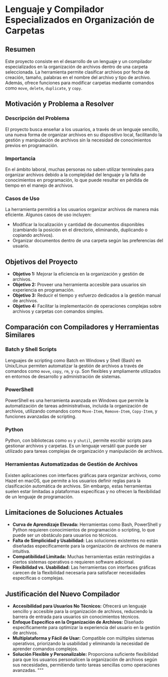 # Lenguaje y Compilador Especializados en Organización de Carpetas

## Resumen
Este proyecto consiste en el desarrollo de un lenguaje y un compilador especializados en la organización de archivos dentro de una carpeta seleccionada. La herramienta permite clasificar archivos por fecha de creación, tamaño, palabras en el nombre del archivo y tipo de archivo. Además, ofrece funciones para modificar carpetas mediante comandos como `move`, `delete`, `duplicate`, y `copy`.

## Motivación y Problema a Resolver

### Descripción del Problema
El proyecto busca enseñar a los usuarios, a través de un lenguaje sencillo, una nueva forma de organizar archivos en su dispositivo local, facilitando la gestión y manipulación de archivos sin la necesidad de conocimientos previos en programación.

### Importancia
En el ámbito laboral, muchas personas no saben utilizar terminales para organizar archivos debido a la complejidad del lenguaje y la falta de conocimientos en programación, lo que puede resultar en pérdida de tiempo en el manejo de archivos.

### Casos de Uso
La herramienta permitirá a los usuarios organizar archivos de manera más eficiente. Algunos casos de uso incluyen:
- Modificar la localización y cantidad de documentos disponibles (cambiando la posición en el directorio, eliminando, duplicando o copiando archivos).
- Organizar documentos dentro de una carpeta según las preferencias del usuario.

## Objetivos del Proyecto
- **Objetivo 1:** Mejorar la eficiencia en la organización y gestión de archivos.
- **Objetivo 2:** Proveer una herramienta accesible para usuarios sin experiencia en programación.
- **Objetivo 3:** Reducir el tiempo y esfuerzo dedicados a la gestión manual de archivos.
- **Objetivo 4:** Facilitar la implementación de operaciones complejas sobre archivos y carpetas con comandos simples.

## Comparación con Compiladores y Herramientas Similares

### Batch y Shell Scripts
Lenguajes de scripting como Batch en Windows y Shell (Bash) en Unix/Linux permiten automatizar la gestión de archivos a través de comandos como `move`, `copy`, `rm`, y `cp`. Son flexibles y ampliamente utilizados en entornos de desarrollo y administración de sistemas.

### PowerShell
PowerShell es una herramienta avanzada en Windows que permite la automatización de tareas administrativas, incluida la organización de archivos, utilizando comandos como `Move-Item`, `Remove-Item`, `Copy-Item`, y funciones avanzadas de scripting.

### Python
Python, con bibliotecas como `os` y `shutil`, permite escribir scripts para gestionar archivos y carpetas. Es un lenguaje versátil que puede ser utilizado para tareas complejas de organización y manipulación de archivos.

### Herramientas Automatizadas de Gestión de Archivos
Existen aplicaciones con interfaces gráficas para organizar archivos, como Hazel en macOS, que permite a los usuarios definir reglas para la clasificación automática de archivos. Sin embargo, estas herramientas suelen estar limitadas a plataformas específicas y no ofrecen la flexibilidad de un lenguaje de programación.

## Limitaciones de Soluciones Actuales
- **Curva de Aprendizaje Elevada:** Herramientas como Bash, PowerShell y Python requieren conocimientos de programación o scripting, lo que puede ser un obstáculo para usuarios no técnicos.
- **Falta de Simplicidad y Usabilidad:** Las soluciones existentes no están diseñadas específicamente para la organización de archivos de manera intuitiva.
- **Compatibilidad Limitada:** Muchas herramientas están restringidas a ciertos sistemas operativos o requieren software adicional.
- **Flexibilidad vs. Usabilidad:** Las herramientas con interfaces gráficas carecen de la flexibilidad necesaria para satisfacer necesidades específicas o complejas.

## Justificación del Nuevo Compilador
- **Accesibilidad para Usuarios No Técnicos:** Ofrecerá un lenguaje sencillo y accesible para la organización de archivos, reduciendo la barrera de entrada para usuarios sin conocimientos técnicos.
- **Enfoque Específico en la Organización de Archivos:** Diseñado específicamente para optimizar la experiencia del usuario en la gestión de archivos.
- **Multiplataforma y Fácil de Usar:** Compatible con múltiples sistemas operativos, priorizando la usabilidad y eliminando la necesidad de aprender comandos complejos.
- **Solución Flexible y Personalizable:** Proporciona suficiente flexibilidad para que los usuarios personalicen la organización de archivos según sus necesidades, permitiendo tanto tareas sencillas como operaciones avanzadas.
"""
